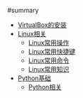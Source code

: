 #summary 
* [VirtualBox的安装](VirtualBox的安装.md) 
* [Linux相关](01-Linux相关/README.md)
	* [Linux常用操作](01-Linux相关/Linux常用操作.md)
	* [Linux常用快捷键](01-Linux相关/Linux常用快捷键.md)
	* [Linux常用命令](01-Linux相关/Linux常用命令.md) 
	* [Linux常用知识](01-Linux相关/Linux常用知识.md)  
* [Python基础]()
	* [Python相关](02-Python基础/Python相关.md)

